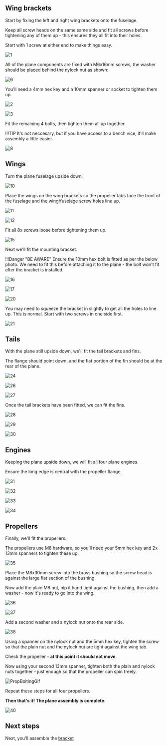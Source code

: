 ## Wing brackets

Start by fixing the left and right wing brackets onto the fuselage.

Keep all screw heads on the same same side and fit all screws before tightening any of them up - this ensures they all fit into their holes.

Start with 1 screw at either end to make things easy.

![1](photos/1.jpeg)

All of the plane components are fixed with M6x16mm screws, the washer should be placed behind the nylock nut as shown:

![6](photos/6.jpeg)

You'll need a 4mm hex key and a 10mm spanner or socket to tighten them up.

![2](photos/2.jpeg)

![3](photos/3.jpeg)

Fit the remaining 4 bolts, then tighten them all up together.

!!!TIP
    It's not neccesary, but if you have access to a bench vice, it'll make assembly a little easier. 

![8](photos/8.jpeg)

## Wings

Turn the plane fuselage upside down.

![10](photos/10.jpeg)

Place the wings on the wing brackets so the propeller tabs face the front of the fuselage and the wing/fuselage screw holes line up.

![11](photos/11.jpeg)

![12](photos/12.jpeg)

Fit all 8x screws loose before tightening them up.

![15](photos/15.jpeg)

Next we'll fit the mounting bracket. 

!!!Danger "BE AWARE"
    Ensure the 10mm hex bolt is fitted as per the below photo. We need to fit this before attaching it to the plane - the bolt won't fit after the bracket is installed.

![16](photos/16.jpeg)

![17](photos/17.jpeg)

![20](photos/20.jpeg)

You may need to squeeze the bracket in slightly to get all the holes to line up. This is normal. Start with two screws in one side first.

![21](photos/21.jpeg)

## Tails

With the plane still upside down, we'll fit the tail brackets and fins.

The flange should point down, and the flat portion of the fin should be at the rear of the plane.

![24](photos/24.jpeg)

![26](photos/26.jpeg)

![27](photos/27.jpeg)

Once the tail brackets have been fitted, we can fit the fins.

![28](photos/28.jpeg)

![29](photos/29.jpeg)

![30](photos/30.jpeg)

## Engines

Keeping the plane upside down, we will fit all four plane engines.

Ensure the long edge is central with the propeller flange.

![31](photos/31.jpeg)

![32](photos/32.jpeg)

![33](photos/33.jpeg)

![34](photos/34.jpeg)

## Propellers

Finally, we'll fit the propellers.

The propellers use M8 hardware, so you'll need your 5mm hex key and 2x 13mm spanners to tighten these up.

![35](photos/35.jpeg)

Place the M8x30mm screw into the brass bushing so the screw head is against the large flat section of the bushing.

Now add the plain M8 nut, nip it hand tight against the bushing, then add a washer - now it's ready to go into the wing.

![36](photos/36.jpeg)

![37](photos/37.jpeg)

Add a second washer and a nylock nut onto the rear side.

![38](photos/38.jpeg)

Using a spanner on the nylock nut and the 5mm hex key, tighten the screw so that the plain nut and the nylock nut are tight against the wing tab.

Check the propeller - **at this point it should not move**.

Now using your second 13mm spanner, tighten both the plain and nylock nuts together - just enough so that the propeller can spin freely.

![PropBoltingGif](photos/PropBolting.gif)

Repeat these steps for all four propellers.

**Then that's it! The plane assembly is complete.**

![40](photos/40.jpeg)

## Next steps

Next, you'll assemble the [bracket](bracket.md)

